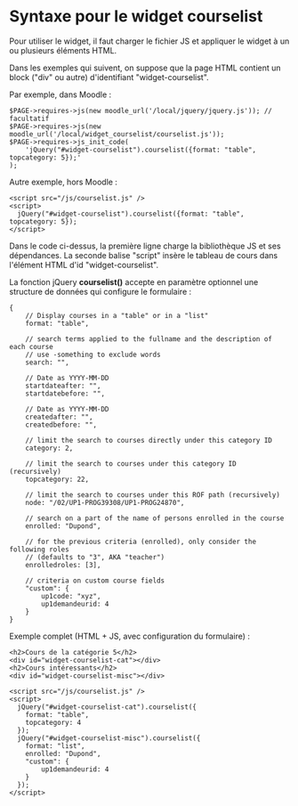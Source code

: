 # Syntaxe pour le widget courselist

Pour utiliser le widget, il faut charger le fichier JS
et appliquer le widget à un ou plusieurs éléments HTML.

Dans les exemples qui suivent, on suppose que la page HTML contient
un block ("div" ou autre) d'identifiant "widget-courselist".

Par exemple, dans Moodle :

    $PAGE->requires->js(new moodle_url('/local/jquery/jquery.js')); // facultatif
    $PAGE->requires->js(new moodle_url('/local/widget_courselist/courselist.js'));
    $PAGE->requires->js_init_code(
        'jQuery("#widget-courselist").courselist({format: "table", topcategory: 5});'
    );

Autre exemple, hors Moodle :

    <script src="/js/courselist.js" />
    <script>
      jQuery("#widget-courselist").courselist({format: "table", topcategory: 5});
    </script>

Dans le code ci-dessus, la première ligne charge la bibliothèque JS
et ses dépendances. La seconde balise "script" insère le tableau de cours
dans l'élément HTML d'id "widget-courselist".


La fonction jQuery **courselist()** accepte en paramètre optionnel
une structure de données qui configure le formulaire :

    {
        // Display courses in a "table" or in a "list"
        format: "table",

        // search terms applied to the fullname and the description of each course
        // use -something to exclude words
        search: "",

        // Date as YYYY-MM-DD
        startdateafter: "",
        startdatebefore: "",

        // Date as YYYY-MM-DD
        createdafter: "",
        createdbefore: "",

        // limit the search to courses directly under this category ID
        category: 2,

        // limit the search to courses under this category ID (recursively)
        topcategory: 22,

        // limit the search to courses under this ROF path (recursively)
        node: "/02/UP1-PROG39308/UP1-PROG24870",

        // search on a part of the name of persons enrolled in the course 
        enrolled: "Dupond",

        // for the previous criteria (enrolled), only consider the following roles
        // (defaults to "3", AKA "teacher")
        enrolledroles: [3],

        // criteria on custom course fields
        "custom": {
            up1code: "xyz",
            up1demandeurid: 4
        }
    }

Exemple complet (HTML + JS, avec configuration du formulaire) :

	<h2>Cours de la catégorie 5</h2>
    <div id="widget-courselist-cat"></div>
	<h2>Cours intéressants</h2>
    <div id="widget-courselist-misc"></div>

    <script src="/js/courselist.js" />
    <script>
      jQuery("#widget-courselist-cat").courselist({
        format: "table",
        topcategory: 4
      });
      jQuery("#widget-courselist-misc").courselist({
        format: "list",
        enrolled: "Dupond",
        "custom": {
            up1demandeurid: 4
        }
      });
    </script>

